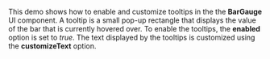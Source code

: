 This demo shows how to&nbsp;enable and customize tooltips in&nbsp;the the **BarGauge** UI component. A&nbsp;tooltip is&nbsp;a&nbsp;small pop-up rectangle that displays the value of&nbsp;the bar that is&nbsp;currently hovered over. To&nbsp;enable the tooltips, the **enabled** option is&nbsp;set to _true_. The text displayed by&nbsp;the tooltips is&nbsp;customized using the **customizeText** option.